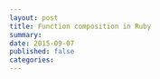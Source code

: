 ```yaml
---
layout: post
title: Function composition in Ruby
summary:
date: 2015-09-07
published: false
categories:
---
```



